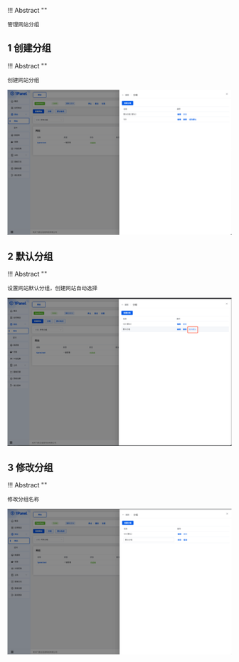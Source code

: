 
!!! Abstract ""

    管理网站分组

## 1 创建分组

!!! Abstract ""

    创建网站分组

![img.png](../../img/websites/website_group.png)

## 2 默认分组

!!! Abstract ""
    
    设置网站默认分组，创建网站自动选择

![img.png](../../img/websites/default_group.png)

## 3 修改分组

!!! Abstract ""

    修改分组名称
    
![img.png](../../img/websites/edit_group.png)